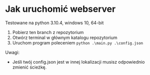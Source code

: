 # Jak uruchomić webserver
Testowane na python 3.10.4, windows 10, 64-bit

1. Pobierz ten branch z repozytorium
2. Otwórz terminal w głównym katalogu repozytorium
3. Uruchom program poleceniem `python .\main.py .\config.json`

Uwagi:
- Jeśli twój config.json jest w innej lokalizacji musisz odpowiednio zmienić ścieżkę.